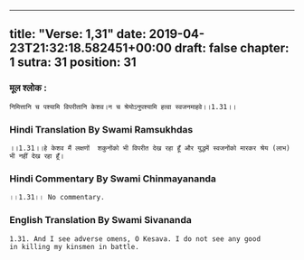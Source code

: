 
---
title: "Verse: 1,31"
date: 2019-04-23T21:32:18.582451+00:00
draft: false
chapter: 1
sutra: 31
position: 31
---
### मूल श्लोक :
```
निमित्तानि च पश्यामि विपरीतानि केशव।न च श्रेयोऽनुपश्यामि हत्वा स्वजनमाहवे।।1.31।।

```

### Hindi Translation By Swami Ramsukhdas
```
।।1.31।।हे केशव मैं लक्षणों  शकुनोंको भी विपरीत देख रहा हूँ और युद्धमें स्वजनोंको मारकर श्रेय (लाभ) भी नहीं देख रहा हूँ।

```

### Hindi Commentary By Swami Chinmayananda
```
।।1.31।। No commentary.

```

### English Translation By Swami  Sivananda
```
1.31. And I see adverse omens, O Kesava. I do not see any good
in killing my kinsmen in battle.

```

